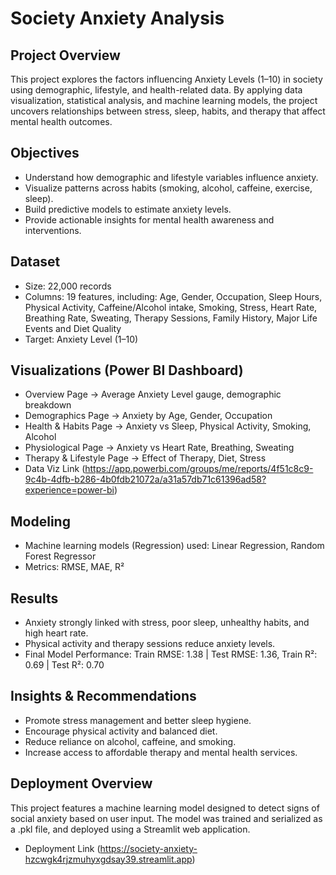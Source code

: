 # Society Anxiety Analysis

## Project Overview
This project explores the factors influencing Anxiety Levels (1–10) in society using demographic, lifestyle, and health-related data. By applying data visualization, statistical analysis, and machine learning models, the project uncovers relationships between stress, sleep, habits, and therapy that affect mental health outcomes.

## Objectives
- Understand how demographic and lifestyle variables influence anxiety.
- Visualize patterns across habits (smoking, alcohol, caffeine, exercise, sleep).
- Build predictive models to estimate anxiety levels.
- Provide actionable insights for mental health awareness and interventions.

## Dataset
- Size: 22,000 records
- Columns: 19 features, including: Age, Gender, Occupation, Sleep Hours, Physical Activity, Caffeine/Alcohol intake, Smoking, Stress, Heart Rate, Breathing Rate, Sweating, Therapy Sessions, Family History, Major Life Events and Diet Quality
- Target: Anxiety Level (1–10)

## Visualizations (Power BI Dashboard)
- Overview Page → Average Anxiety Level gauge, demographic breakdown
- Demographics Page → Anxiety by Age, Gender, Occupation
- Health & Habits Page → Anxiety vs Sleep, Physical Activity, Smoking, Alcohol
- Physiological Page → Anxiety vs Heart Rate, Breathing, Sweating
- Therapy & Lifestyle Page → Effect of Therapy, Diet, Stress
- Data Viz Link (https://app.powerbi.com/groups/me/reports/4f51c8c9-9c4b-4dfb-b286-4b0fdb21072a/a31a57db71c61396ad58?experience=power-bi)

## Modeling

- Machine learning models (Regression) used: Linear Regression, Random Forest Regressor
- Metrics: RMSE, MAE, R²

## Results
- Anxiety strongly linked with stress, poor sleep, unhealthy habits, and high heart rate.
- Physical activity and therapy sessions reduce anxiety levels.
- Final Model Performance: Train RMSE: 1.38 | Test RMSE: 1.36, Train R²: 0.69 | Test R²: 0.70

## Insights & Recommendations
- Promote stress management and better sleep hygiene.
- Encourage physical activity and balanced diet.
- Reduce reliance on alcohol, caffeine, and smoking.
- Increase access to affordable therapy and mental health services.

## Deployment Overview
This project features a machine learning model designed to detect signs of social anxiety based on user input. The model was trained and serialized as a .pkl file, and deployed using a Streamlit web application.
- Deployment Link (https://society-anxiety-hzcwgk4rjzmuhyxgdsay39.streamlit.app)

